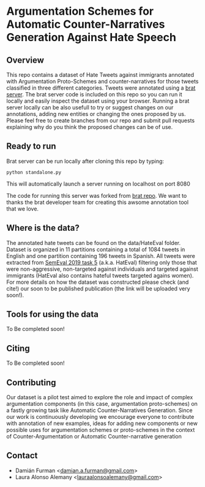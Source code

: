 # Argumentation Schemes for Automatic Counter-Narratives Generation Against Hate Speech #

## Overview ##
This repo contains a dataset of Hate Tweets against immigrants annotated with Argumentation Proto-Schemes and counter-narratives for those tweets classified in three different categories. Tweets were annotated using a [brat server][brat]. The brat server code is included on this repo so you can run it locally and easily inspect the dataset using your browser. Running a brat server locally can be also usefull to try or suggest changes on our annotations, adding new entities or changing the ones proposed by us. Please feel free to create branches from our repo and submit pull requests explaining why do you think the proposed changes can be of use.

[brat]:         http://brat.nlplab.org
[brat_repo]:    https://github.com/nlplab/brat/

## Ready to run ##
Brat server can be run locally after cloning this repo by typing:

    python standalone.py

This will automatically launch a server running on localhost on port 8080

The code for running this server was forked from [brat repo][brat_repo]. We want to thanks the brat developer team for creating this awsome annotation tool that we love.

## Where is the data? ##

The annotated hate tweets can be found on the data/HateEval folder. Dataset is organized in 11 partitions containing a total of 1084 tweets in English and one partition containing 196 tweets in Spanish. All tweets were extracted from [SemEval 2019 task 5] (a.k.a. HatEval) filtering only those that were non-aggressive, non-targeted against individuals and targeted against immigrants (HatEval also contains hateful tweets targeted agains women). For more details on how the dataset was constructed please check (and cite!) our soon to be published publication (the link will be uploaded very soon!).

[SemEval 2019 task 5]:  https://aclanthology.org/S19-2007/

## Tools for using the data ##

To Be completed soon!


## Citing ##

To Be completed soon!

## Contributing ##

Our dataset is a pilot test aimed to explore the role and impact of complex argumentation components (in this case, argumentation proto-schemes) on a fastly growing task like Automatic Counter-Narratives Generation. Since our work is continuously developing we encourage everyone to contribute with annotation of new examples, ideas for adding new components or new possible uses for argumentation schemes or proto-schemes in the context of Counter-Argumentation or Automatic Counter-narrative generation

## Contact ##

* Damián Furman       &lt;damian.a.furman@gmail.com&gt;
* Laura Alonso Alemany     &lt;lauraalonsoalemany@gmail.com&gt;

